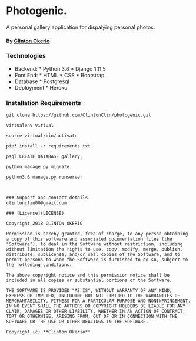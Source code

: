 # Photogenic.
A personal gallery application for dispalying personal photos.

#### By **[Clinton Okerio](https://github.com/ClintonClin)**

### Technologies
* Backend:
      * Python 3.6
      * Django 1.11.5
* Font End:
      * HTML
      * CSS
      * Bootstrap
* Database
      * Postgresql
* Deployment
      * Heroku     

### Installation Requirements

```
git clone https://github.com/ClintonClin/photogenic.git

virtualenv virtual

source virtual/bin/activate

pip3 install -r requirements.txt

psql CREATE DATABASE gallery;

python manage.py migrate

python3.6 manage.py runserver



### Support and contact details
clintonclin00@gmail.com

### [License](LICENSE)

Copyright 2018 CLINTON OKERIO

Permission is hereby granted, free of charge, to any person obtaining a copy of this software and associated documentation files (the "Software"), to deal in the Software without restriction, including without limitation the rights to use, copy, modify, merge, publish, distribute, sublicense, and/or sell copies of the Software, and to permit persons to whom the Software is furnished to do so, subject to the following conditions:

The above copyright notice and this permission notice shall be included in all copies or substantial portions of the Software.

THE SOFTWARE IS PROVIDED "AS IS", WITHOUT WARRANTY OF ANY KIND, EXPRESS OR IMPLIED, INCLUDING BUT NOT LIMITED TO THE WARRANTIES OF MERCHANTABILITY, FITNESS FOR A PARTICULAR PURPOSE AND NONINFRINGEMENT. IN NO EVENT SHALL THE AUTHORS OR COPYRIGHT HOLDERS BE LIABLE FOR ANY CLAIM, DAMAGES OR OTHER LIABILITY, WHETHER IN AN ACTION OF CONTRACT, TORT OR OTHERWISE, ARISING FROM, OUT OF OR IN CONNECTION WITH THE SOFTWARE OR THE USE OR OTHER DEALINGS IN THE SOFTWARE.

Copyright (c) **Clinton Okerio**






